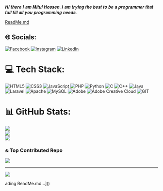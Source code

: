 𝑯𝒊 𝒕𝒉𝒆𝒓𝒆 𝑰 𝒂𝒎 𝑴𝒊𝒕𝒖𝒍 𝑯𝒐𝒔𝒔𝒆𝒏. 𝑰 𝒂𝒎 𝒕𝒓𝒚𝒊𝒏𝒈 𝒕𝒉𝒆 𝒃𝒆𝒔𝒕 𝒕𝒐 𝒃𝒆 𝒂 𝒑𝒓𝒐𝒈𝒓𝒂𝒎𝒎𝒆𝒓 𝒕𝒉𝒂𝒕 𝒇𝒖𝒍𝒍 𝒇𝒊𝒍𝒍 𝒂𝒍𝒍 𝒚𝒐𝒖 𝒑𝒓𝒐𝒈𝒓𝒂𝒎𝒎𝒊𝒏𝒈 𝒏𝒆𝒆𝒅𝒔.

[ReadMe.md](https://github.com/mitulhossen/mitulhossen/files/13353160/ReadMe.md)

## 🌐 Socials:
[![Facebook](https://img.shields.io/badge/Facebook-%231877F2.svg?logo=Facebook&logoColor=white)](https://www.facebook.com/mdmitulhossen0) [![Instagram](https://img.shields.io/badge/Instagram-%23E4405F.svg?logo=Instagram&logoColor=white)](https://www.instagram.com/ok.mitul_/) [![LinkedIn](https://img.shields.io/badge/LinkedIn-%230077B5.svg?logo=linkedin&logoColor=white)](https://www.linkedin.com/in/mdmitulhossen/) 

# 💻 Tech Stack:
![HTML5](https://img.shields.io/badge/html5-%23E34F26.svg?style=for-the-badge&logo=html5&logoColor=white) ![CSS3](https://img.shields.io/badge/css3-%231572B6.svg?style=for-the-badge&logo=css3&logoColor=white) ![JavaScript](https://img.shields.io/badge/javascript-%23323330.svg?style=for-the-badge&logo=javascript&logoColor=%23F7DF1E) ![PHP](https://img.shields.io/badge/php-%23777BB4.svg?style=for-the-badge&logo=php&logoColor=white) ![Python](https://img.shields.io/badge/python-3670A0?style=for-the-badge&logo=python&logoColor=ffdd54) ![C](https://img.shields.io/badge/c-%2300599C.svg?style=for-the-badge&logo=c&logoColor=white) ![C++](https://img.shields.io/badge/c++-%2300599C.svg?style=for-the-badge&logo=c%2B%2B&logoColor=white) ![Java](https://img.shields.io/badge/java-%23ED8B00.svg?style=for-the-badge&logo=openjdk&logoColor=white) ![Laravel](https://img.shields.io/badge/laravel-%23FF2D20.svg?style=for-the-badge&logo=laravel&logoColor=white) ![Apache](https://img.shields.io/badge/apache-%23D42029.svg?style=for-the-badge&logo=apache&logoColor=white) ![MySQL](https://img.shields.io/badge/mysql-%2300000f.svg?style=for-the-badge&logo=mysql&logoColor=white) ![Adobe](https://img.shields.io/badge/adobe-%23FF0000.svg?style=for-the-badge&logo=adobe&logoColor=white) ![Adobe Creative Cloud](https://img.shields.io/badge/Adobe%20Creative%20Cloud-DA1F26.svg?style=for-the-badge&logo=Adobe%20Creative%20Cloud&logoColor=white) ![GIT](https://img.shields.io/badge/Git-fc6d26?style=for-the-badge&logo=git&logoColor=white)
# 📊 GitHub Stats:
![](https://github-readme-stats.vercel.app/api?username=mitulhossen&theme=tokyonight&hide_border=false&include_all_commits=true&count_private=false)<br/>
![](https://github-readme-streak-stats.herokuapp.com/?user=mitulhossen&theme=tokyonight&hide_border=false)<br/>
![](https://github-readme-stats.vercel.app/api/top-langs/?username=mitulhossen&theme=tokyonight&hide_border=false&include_all_commits=true&count_private=false&layout=compact)

### 🔝 Top Contributed Repo
![](https://github-contributor-stats.vercel.app/api?username=mitulhossen&limit=5&theme=dark&combine_all_yearly_contributions=true)

---
[![](https://visitcount.itsvg.in/api?id=mitulhossen&icon=0&color=8)](https://visitcount.itsvg.in)

<!-- Proudly created with GPRM ( https://gprm.itsvg.in ) -->ading ReadMe.md…]()

